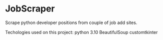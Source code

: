 # JobScraper
Scrape python developer positions from couple of job add sites.


Techologies used on this project:
python 3.10
BeautifulSoup
customtkinter
